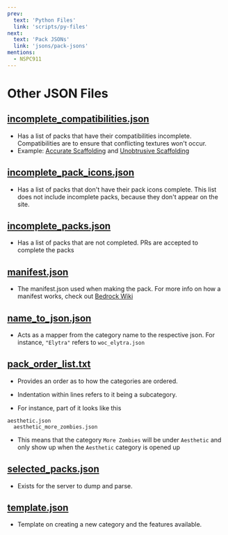 ```yaml
---
prev:
  text: 'Python Files'
  link: 'scripts/py-files'
next:
  text: 'Pack JSONs'
  link: 'jsons/pack-jsons'
mentions:
  - NSPC911
---
```


# Other JSON Files

## [incomplete_compatibilities.json](https://github.com/BEComTweaks/resource-packs/blob/main/jsons/others/incomplete_compatibilities.json)
- Has a list of packs that have their compatibilities incomplete. Compatibilities are to ensure that conflicting textures won't occur.
- Example: [Accurate Scaffolding](https://github.com/BEComTweaks/resource-packs/tree/main/packs/fixes%20and%20consistency/AccurateScaffolding) and [Unobtrusive Scaffolding](https://github.com/BEComTweaks/resource-packs/tree/main/packs/unobtrusive/UnobtrusiveScaffolding)

## [incomplete_pack_icons.json](https://github.com/BEComTweaks/resource-packs/blob/main/jsons/others/incomplete_pack_icons.json)
- Has a list of packs that don't have their pack icons complete. This list does not include incomplete packs, because they don't appear on the site.

## [incomplete_packs.json](https://github.com/BEComTweaks/resource-packs/blob/main/jsons/others/incomplete_packs.json)
- Has a list of packs that are not completed. PRs are accepted to complete the packs

## [manifest.json](https://github.com/BEComTweaks/resource-packs/blob/main/jsons/others/manifest.json)
- The manifest.json used when making the pack. For more info on how a manifest works, check out [Bedrock Wiki](https://wiki.bedrock.dev)

## [name_to_json.json](https://github.com/BEComTweaks/resource-packs/blob/main/jsons/others/name_to_json.json)
- Acts as a mapper from the category name to the respective json. For instance, `"Elytra"` refers to `woc_elytra.json`

## [pack_order_list.txt](https://github.com/BEComTweaks/resource-packs/blob/main/jsons/others/pack_order_list.txt)
- Provides an order as to how the categories are ordered.
- Indentation within lines refers to it being a subcategory.

- For instance, part of it looks like this
```
aesthetic.json
  aesthetic_more_zombies.json
```
- This means that the category `More Zombies` will be under `Aesthetic` and only show up when the `Aesthetic` category is opened up

## [selected_packs.json](https://github.com/BEComTweaks/resource-packs/blob/main/jsons/others/selected_packs.json)
- Exists for the server to dump and parse.

## [template.json](https://github.com/BEComTweaks/resource-packs/blob/main/jsons/others/template.json)
- Template on creating a new category and the features available.

<Contributors />